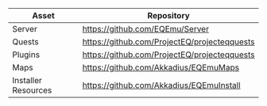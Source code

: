 
| Asset | Repository |
|--|--|
| Server | https://github.com/EQEmu/Server |
| Quests | https://github.com/ProjectEQ/projecteqquests |
| Plugins | https://github.com/ProjectEQ/projecteqquests |
| Maps | https://github.com/Akkadius/EQEmuMaps |
| Installer Resources | https://github.com/Akkadius/EQEmuInstall |
